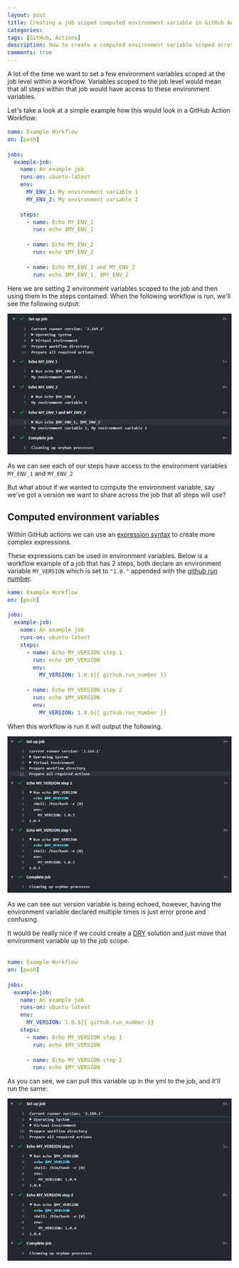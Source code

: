 ```yaml
---
layout: post
title: Creating a job scoped computed environment variable in GitHub Actions.
categories:
tags: [GitHub, Actions]
description: How to create a computed environment variable scoped across multiple steps within a job.
comments: true
---
```


A lot of the time we want to set a few environment variables scoped at the job level within a workflow. Variables scoped to the job level would mean that all steps within that job would have access to these environment variables.

Let's take a look at a simple example how this would look in a GitHub Action Workflow:

```yaml
name: Example Workflow
on: [push]

jobs:
  example-job:
    name: An example job
    runs-on: ubuntu-latest
    env:
      MY_ENV_1: My environment variable 1
      MY_ENV_2: My environment variable 2
      
    steps:
      - name: Echo MY_ENV_1
        run: echo $MY_ENV_1
        
      - name: Echo MY_ENV_2
        run: echo $MY_ENV_2
      
      - name: Echo MY_ENV_1 and MY_ENV_2
        run: echo $MY_ENV_1, $MY_ENV_2
```

Here we are setting 2 environment variables scoped to the job and then using them in the steps contained. When the following workflow is run, we'll see the following output:

![an-example-job-run-github-actions]

As we can see each of our steps have access to the environment variables `MY_ENV_1` and `MY_ENV_2`



But what about if we wanted to compute the environment variable, say we've got a version we want to share across the job that all steps will use?

## Computed environment variables

Within GitHub actions we can use an [expression syntax](https://help.github.com/en/actions/reference/context-and-expression-syntax-for-github-actions#example-setting-an-environment-variable) to create more complex expressions.

These expressions can be used in environment variables. Below is a workflow example of a job that has 2 steps, both declare an environment variable `MY_VERSION` which is set to `"1.0."` appended with the [github run number](https://help.github.com/en/actions/reference/context-and-expression-syntax-for-github-actions#github-context).

```yml
name: Example Workflow
on: [push]

jobs:
  example-job:
    name: An example job
    runs-on: ubuntu-latest     
    steps:
      - name: Echo MY_VERSION step 1
        run: echo $MY_VERSION
        env:
          MY_VERSION: 1.0.${{ github.run_number }}

      - name: Echo MY_VERSION step 2
        run: echo $MY_VERSION
        env:
          MY_VERSION: 1.0.${{ github.run_number }}
```
When this workflow is run it will output the following.

![computed-step-envs]

As we can see our version variable is being echoed, however, having the environment variable declared multiple times is just error prone and confusing.

It would be really nice if we could create a [DRY](https://en.wikipedia.org/wiki/Don%27t_repeat_yourself) solution and just move that environment variable up to the job scope.

```yml
  
name: Example Workflow
on: [push]

jobs:
  example-job:
    name: An example job
    runs-on: ubuntu-latest     
    env:
      MY_VERSION: 1.0.${{ github.run_number }}
    steps:
      - name: Echo MY_VERSION step 1
        run: echo $MY_VERSION

      - name: Echo MY_VERSION step 2
        run: echo $MY_VERSION
```

As you can see, we can pull this variable up in the yml to the job, and it'll run the same:

![computed-job-envs]


[an-example-job-run-github-actions]: \assets\posts\2020-04-25-creating-a-job-scoped-computed-environment-variable-in-github-actions\an-example-job-run-github-actions.png "An example GitHub Action workflow run"

[computed-step-envs]: \assets\posts\2020-04-25-creating-a-job-scoped-computed-environment-variable-in-github-actions\an-steps-with-envs-github-actions.png "Example workflow with computed environment variables in GitHub Actions"

[computed-job-envs]: \assets\posts\2020-04-25-creating-a-job-scoped-computed-environment-variable-in-github-actions\an-job-with-envs-github-actions.png "Example workflow with computed job environment variables in GitHub Actions"

